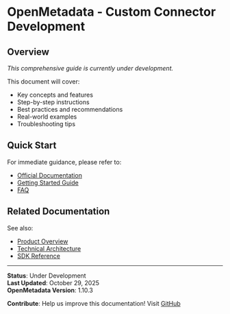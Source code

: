 ﻿# OpenMetadata - Custom Connector Development

## Overview

*This comprehensive guide is currently under development.*

This document will cover:
- Key concepts and features
- Step-by-step instructions
- Best practices and recommendations
- Real-world examples
- Troubleshooting tips

## Quick Start

For immediate guidance, please refer to:
- [Official Documentation](https://docs.open-metadata.org)
- [Getting Started Guide](../06-user-guides/getting-started.md)
- [FAQ](../10-reference/faq.md)

## Related Documentation

See also:
- [Product Overview](../02-product-overview/product-introduction.md)
- [Technical Architecture](../03-technical-deep-dive/architecture-detailed.md)
- [SDK Reference](../08-sdk-reference/README.md)

---

**Status**: Under Development  
**Last Updated**: October 29, 2025  
**OpenMetadata Version**: 1.10.3

**Contribute**: Help us improve this documentation! Visit [GitHub](https://github.com/Monsau/omd-documentation)
